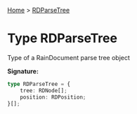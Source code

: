 [Home](../index.md) &gt; [RDParseTree](./rdparsetree.md)

# Type RDParseTree

Type of a RainDocument parse tree object

<b>Signature:</b>

```typescript
type RDParseTree = {
    tree: RDNode[];
    position: RDPosition;
}[];
```
